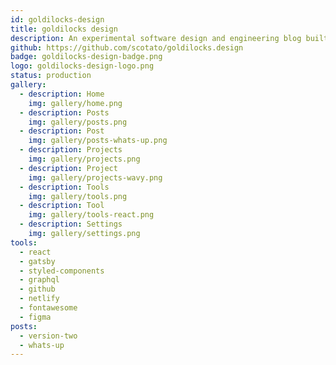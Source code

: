 ```yaml
---
id: goldilocks-design
title: goldilocks design
description: An experimental software design and engineering blog built with modern web tools.
github: https://github.com/scotato/goldilocks.design
badge: goldilocks-design-badge.png
logo: goldilocks-design-logo.png
status: production
gallery:
  - description: Home
    img: gallery/home.png
  - description: Posts
    img: gallery/posts.png
  - description: Post
    img: gallery/posts-whats-up.png
  - description: Projects
    img: gallery/projects.png
  - description: Project
    img: gallery/projects-wavy.png
  - description: Tools
    img: gallery/tools.png
  - description: Tool
    img: gallery/tools-react.png
  - description: Settings
    img: gallery/settings.png
tools: 
  - react
  - gatsby
  - styled-components
  - graphql
  - github
  - netlify
  - fontawesome
  - figma
posts:
  - version-two
  - whats-up
---
```

